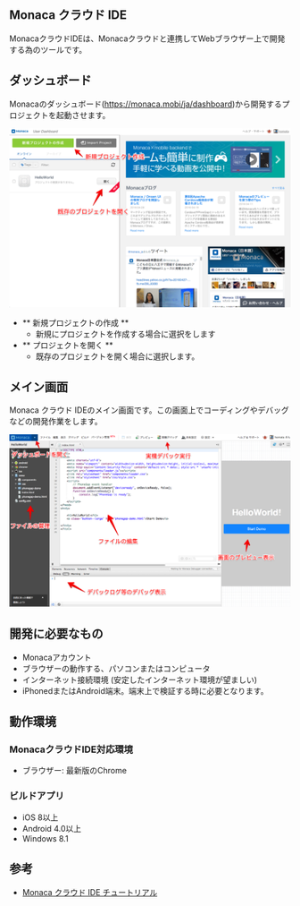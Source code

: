 Monaca クラウド IDE
------------

MonacaクラウドIDEは、Monacaクラウドと連携してWebブラウザー上で開発する為のツールです。

## ダッシュボード

Monacaのダッシュボード(<https://monaca.mobi/ja/dashboard>)から開発するプロジェクトを起動させます。

![](./images/2/monaca_ide_000.png)

* ** 新規プロジェクトの作成 **
  - 新規にプロジェクトを作成する場合に選択をします
* ** プロジェクトを開く **
  - 既存のプロジェクトを開く場合に選択します。

## メイン画面

Monaca クラウド IDEのメイン画面です。この画面上でコーディングやデバッグなどの開発作業をします。

![](./images/2/monaca_ide_002.png)


## 開発に必要なもの

* Monacaアカウント
* ブラウザーの動作する、パソコンまたはコンピュータ
* インターネット接続環境 (安定したインターネット環境が望ましい)
* iPhonedまたはAndroid端末。端末上で検証する時に必要となります。

## 動作環境

### MonacaクラウドIDE対応環境
* ブラウザー: 最新版のChrome

### ビルドアプリ
* iOS 8以上
* Android 4.0以上
* Windows 8.1

## 参考

* [Monaca クラウド IDE チュートリアル](https://docs.monaca.io/ja/quick_start/cloud_ide/)
